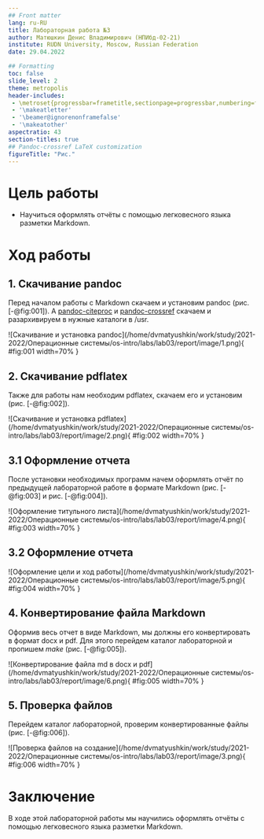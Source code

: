 ```yaml
---
## Front matter
lang: ru-RU
title: Лабораторная работа №3
author: Матюшкин Денис Владимирович (НПИбд-02-21)
institute: RUDN University, Moscow, Russian Federation
date: 29.04.2022

## Formatting
toc: false
slide_level: 2
theme: metropolis
header-includes: 
 - \metroset{progressbar=frametitle,sectionpage=progressbar,numbering=fraction}
 - '\makeatletter'
 - '\beamer@ignorenonframefalse'
 - '\makeatother'
aspectratio: 43
section-titles: true
## Pandoc-crossref LaTeX customization
figureTitle: "Рис."
---
```


# Цель работы

- Научиться оформлять отчёты с помощью легковесного языка разметки Markdown.

# Ход работы

## 1. Скачивание pandoc

Перед началом работы с Markdown скачаем и установим pandoc (рис. [-@fig:001]). А [pandoc-citeproc](https://github.com/jgm/pandoc/releases) и [pandoc-crossref](https://github.com/lierdakil/pandoc-crossref/releases) скачаем и разархивируем в нужные каталоги в /usr. 

![Скачивание и установка pandoc](/home/dvmatyushkin/work/study/2021-2022/Операционные системы/os-intro/labs/lab03/report/image/1.png){ #fig:001 width=70% }

## 2. Скачивание pdflatex

Также для работы нам необходим pdflatex, скачаем его и установим (рис. [-@fig:002]).

![Скачивание и установка pdflatex](/home/dvmatyushkin/work/study/2021-2022/Операционные системы/os-intro/labs/lab03/report/image/2.png){ #fig:002 width=70% }

## 3.1 Оформление отчета

После установки необходимых программ начем оформлять отчёт по предыдущей лабораторной работе в формате Markdown (рис. [-@fig:003] и рис. [-@fig:004]).

![Оформление титульного листа](/home/dvmatyushkin/work/study/2021-2022/Операционные системы/os-intro/labs/lab03/report/image/4.png){ #fig:003 width=70% }

## 3.2 Оформление отчета

![Оформление цели и ход работы](/home/dvmatyushkin/work/study/2021-2022/Операционные системы/os-intro/labs/lab03/report/image/5.png){ #fig:004 width=70% }

## 4. Конвертирование файла Markdown

Оформив весь отчет в виде Markdown, мы должны его конвертировать в формат docx и pdf. Для этого перейдем каталог лабораторной и пропишем *make* (рис. [-@fig:005]). 

![Конвертирование файла md в docx и pdf](/home/dvmatyushkin/work/study/2021-2022/Операционные системы/os-intro/labs/lab03/report/image/6.png){ #fig:005 width=70% }

## 5. Проверка файлов

Перейдем каталог лабораторной, проверим конвертированные файлы (рис. [-@fig:006]).

![Проверка файлов на создание](/home/dvmatyushkin/work/study/2021-2022/Операционные системы/os-intro/labs/lab03/report/image/3.png){ #fig:006 width=70% }

# Заключение 

В ходе этой лабораторной работы мы научились оформлять отчёты с помощью легковесного языка разметки Markdown.












